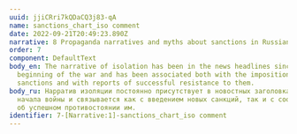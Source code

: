 ```yaml
---
uuid: jjiCRri7kQDaCQ3j83-qA
name: sanctions_chart_iso comment
date: 2022-09-21T20:49:23.890Z
narrative: 8 Propaganda narratives and myths about sanctions in Russian-language media
order: 7
component: DefaultText
body_en: The narrative of isolation has been in the news headlines since the
  beginning of the war and has been associated both with the imposition of new
  sanctions and with reports of successful resistance to them.
body_ru: Нарратив изоляции постоянно присутствует в новостных заголовках с
  начала войны и связывается как с введением новых санкций, так и с сообщениями
  об успешном противостоянии им.
identifier: 7-[Narrative:1]-sanctions_chart_iso comment
---
```

